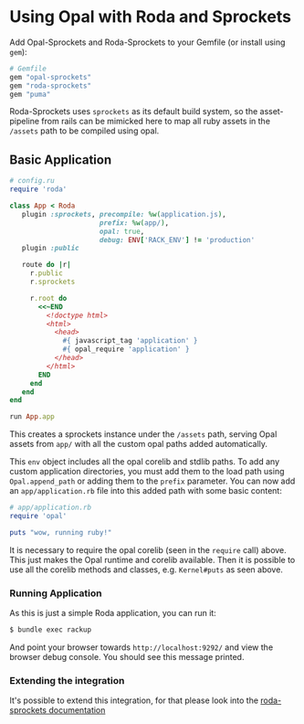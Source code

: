 # Using Opal with Roda and Sprockets

Add Opal-Sprockets and Roda-Sprockets to your Gemfile (or install using `gem`):

```ruby
# Gemfile
gem "opal-sprockets"
gem "roda-sprockets"
gem "puma"
```

Roda-Sprockets uses `sprockets` as its default build system, so the asset-pipeline
from rails can be mimicked here to map all ruby assets in the `/assets`
path to be compiled using opal.

## Basic Application

```ruby
# config.ru
require 'roda'

class App < Roda
   plugin :sprockets, precompile: %w(application.js),
                      prefix: %w(app/),
                      opal: true,
                      debug: ENV['RACK_ENV'] != 'production'
   plugin :public

   route do |r|
     r.public
     r.sprockets

     r.root do
       <<~END
         <!doctype html>
         <html>
           <head>
             #{ javascript_tag 'application' }
             #{ opal_require 'application' }
           </head>
         </html>
       END
     end
   end     
end

run App.app

```

This creates a sprockets instance under the `/assets` path, serving Opal assets
from `app/` with all the custom opal paths added automatically.

This `env` object includes all the opal corelib and stdlib paths. To add
any custom application directories, you must add them to the load path using
`Opal.append_path` or adding them to the `prefix` parameter. You can now add
an `app/application.rb` file into this added path with some basic content:

```ruby
# app/application.rb
require 'opal'

puts "wow, running ruby!"
```

It is necessary to require the opal corelib (seen in the `require` call) above.
This just makes the Opal runtime and corelib available. Then it is possible to
use all the corelib methods and classes, e.g. `Kernel#puts` as seen above.

### Running Application

As this is just a simple Roda application, you can run it:

```sh
$ bundle exec rackup
```

And point your browser towards `http://localhost:9292/` and view the browser
debug console. You should see this message printed.

### Extending the integration

It's possible to extend this integration, for that please look into the
[roda-sprockets documentation](https://github.com/hmdne/roda-sprockets)
